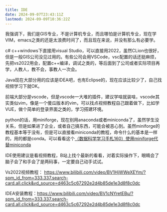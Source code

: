 ```yaml
---
title: IDE
date: 2024-09-07T23:43:11Z
lastmod: 2024-09-09T10:36:22Z
---
```


我强调下，我们是GIS专业，不是计算机专业，而且哪怕是计算机专业，现在学VIM，emacs之类的还是太浪费时间了，而且现在来说，并没有那么有必要学。

c# c++windows下直接用visual Studio，可以直接用2022，虽然CLion也很好，但是一般GIS公司没见过用的。有些公司会用VSCode，vsc配置的话还挺麻烦，先把vs2022用会，配置c++编译，调试之类的，等后面到了公司或者实际项目再学，人教人，教不会，事教人一次会。

Java现在大部分用的应该是IDEA吧，也有Eclipse的，现在应该比较少了，自己找视频学习下就OK。

前端大部分是vscode，但是vscode一大堆的插件，建议学啥就装啥，vscode其实类似vim，像是一个傻瓜版本的vim，可以找点视频教程自己跟着做下，比如学VUE，做个简单的登录界面之类的，学习搭建环境。

python的话，用miniforge，现在别用anaconda或者miniconda了，虽然学生没关系，但是如果进了企业，或者自己搞东西，可能会被恶心到。虽然miniforge的教程基本等于没有，但是可以直接看miniconda的教程，命令什么的基本是一样的，用的都是conda。可以看看这个[（数据科学学习手札160）使用miniforge代替miniconda](https://www.cnblogs.com/feffery/p/18158285)

IDE使用建议是看视频教程，B站上找个最新的看看，对着实际操作下，眼睛会了脑子会了和手会了是两码事，一定要自己动手试试。

Vs2022视频教程： https://www.bilibili.com/video/BV1HjWWeXEYm/?spm_id_from=333.337.search-card.all.click&vd_source=d463c5c67292e2d4b85de1e3d8f8c0dc

IDEA安装教程：https://www.bilibili.com/video/BV1cNYretEBu/?spm_id_from=333.337.search-card.all.click&vd_source=d463c5c67292e2d4b85de1e3d8f8c0dc
